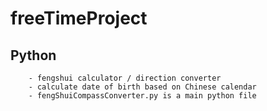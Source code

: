 # freeTimeProject
## Python
		- fengshui calculator / direction converter
		- calculate date of birth based on Chinese calendar
		- fengShuiCompassConverter.py is a main python file

